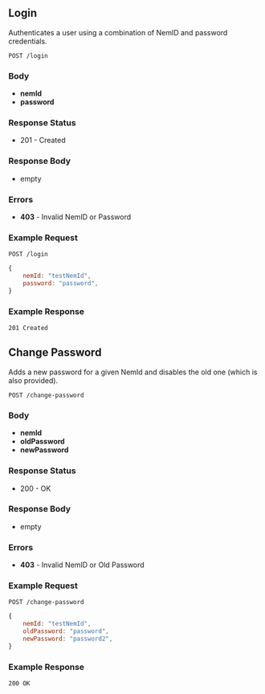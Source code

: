 ## Login
Authenticates a user using a combination of
NemID and password credentials.

`POST /login`

### Body
- **nemId**
- **password**

### Response Status
- 201 - Created

### Response Body
- empty

### Errors
- **403** - Invalid NemID or Password

### Example Request
`POST /login`

```javascript
{
    nemId: "testNemId",
    password: "password",
}
```

### Example Response
`201 Created`

## Change Password
Adds a new password for a given NemId and disables the 
old one (which is also provided).

`POST /change-password`

### Body
- **nemId**
- **oldPassword**
- **newPassword**

### Response Status
- 200 - OK

### Response Body
- empty

### Errors
- **403** - Invalid NemID or Old Password

### Example Request
`POST /change-password`

```javascript
{
    nemId: "testNemId",
    oldPassword: "password",
    newPassword: "password2",
}
```

### Example Response
`200 OK`

